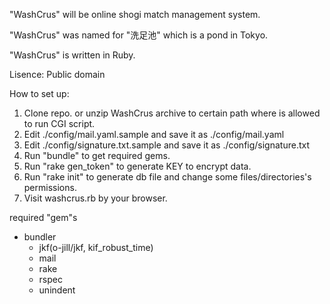 "WashCrus" will be online shogi match management system.

"WashCrus" was named for "洗足池" which is a pond in Tokyo.

"WashCrus" is written in Ruby.

Lisence: Public domain

How to set up:
1. Clone repo. or unzip WashCrus archive to certain path where is allowed to run CGI script.
2. Edit ./config/mail.yaml.sample and save it as ./config/mail.yaml
3. Edit ./config/signature.txt.sample and save it as ./config/signature.txt
4. Run "bundle" to get required gems.
5. Run "rake gen_token" to generate KEY to encrypt data.
6. Run "rake init" to generate db file and change some files/directories's permissions.
7. Visit washcrus.rb by your browser.

required "gem"s
* bundler
  * jkf(o-jill/jkf, kif_robust_time)
  * mail
  * rake
  * rspec
  * unindent
